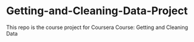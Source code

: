 Getting-and-Cleaning-Data-Project
=================================

This repo is the course project for Coursera Course: Getting and Cleaning Data
